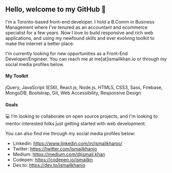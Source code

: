 ## Hello, welcome to my GitHub 🎉

I'm a Toronto-based front-end developer. I hold a B.Comm in Business Management where I've tenured as an accountant and ecommerce specialist for a few years. Now I love to build responsive and rich web applications, and using my newfound skills and ever evolving toolkit to make the internet a better place. 

I'm currently looking for new opportunities as a Front-End Developer/Engineer. You can reach me at me[at]ismailkhan.io or through my social media profiles below. 

#### My Toolkit
jQuery, JavaScript (ES6), React.js, Node.js, HTML5, CSS3, Sass, Firebase, MongoDB, Bootstrap, Git, Web Accessibility, Responsive Design

#### Goals
💻 I’m looking to collaborate on open source projects, and I'm looking to mentor interested folks just getting started with web development. 

You can also find me through my social media profiles below:
- Linkedin: https://www.linkedin.com/in/ismailkhanio/
- Twitter: https://twitter.com/ismailkhanio
- Medium: https://medium.com/@ismail.khan
- Codepen: https://codepen.io/ismailkn
- Dev.to: https://dev.to/ismailkhanio

